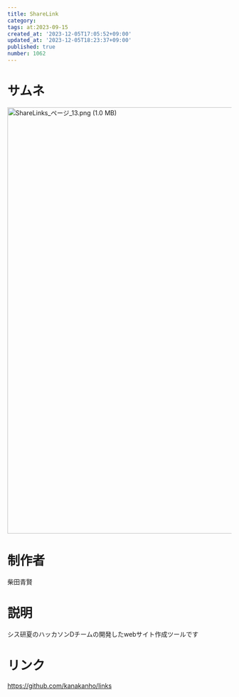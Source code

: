 ```yaml
---
title: ShareLink
category:
tags: at:2023-09-15
created_at: '2023-12-05T17:05:52+09:00'
updated_at: '2023-12-05T18:23:37+09:00'
published: true
number: 1062
---
```


# サムネ
<img width="960.1237113402061" alt="ShareLinks_ページ_13.png (1.0 MB)" src="/img/markdown/1062/e9fe018f-268d-46e6-bbe9-bd40eddcb169.png">

# 制作者
柴田青賢

# 説明
シス研夏のハッカソンDチームの開発したwebサイト作成ツールです

# リンク
https://github.com/kanakanho/links
